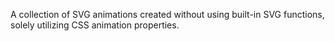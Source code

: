 A collection of SVG animations created without using built-in SVG functions, solely utilizing CSS animation properties.
